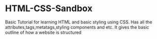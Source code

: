 # HTML-CSS-Sandbox

Basic Tutorial for learning HTML and basic styling using CSS. Has all the attributes,tags,metatags,styling components and etc. It gives the basic outline of how a website is structured 
